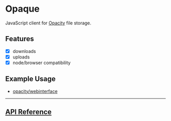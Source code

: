 # Opaque

JavaScript client for [Opacity](https://opacity.io) file storage.

## Features

- [x] downloads
- [x] uploads
- [x] node/browser compatibility

## Example Usage

- [opacity/webinterface](https://github.com/opacity/webinterface)

* * *

## [API Reference](./docs/opaque.md)
